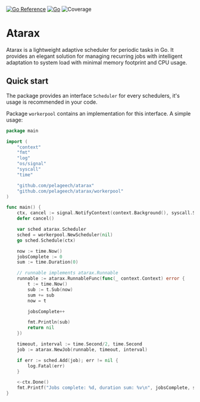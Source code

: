 [![Go Reference](https://pkg.go.dev/badge/github.com/pelageech/atarax.svg)](https://pkg.go.dev/github.com/pelageech/atarax)
[![Go](https://github.com/pelageech/atarax/actions/workflows/go.yml/badge.svg?branch=master)](https://github.com/pelageech/atarax/actions/workflows/go.yml)
![Coverage](https://img.shields.io/badge/Coverage-70.5%25-brightgreen)

# Atarax
Atarax is a lightweight adaptive scheduler for periodic tasks in Go. It provides an elegant solution for managing recurring jobs with intelligent adaptation to system load with minimal memory footprint and CPU usage.

## Quick start

The package provides an interface `Scheduler` for every schedulers, it's usage is recommended in your code.

Package `workerpool` contains an implementation for this interface. A simple usage:

```go
package main

import (
	"context"
	"fmt"
	"log"
	"os/signal"
	"syscall"
	"time"

	"github.com/pelageech/atarax"
	"github.com/pelageech/atarax/workerpool"
)

func main() {
	ctx, cancel := signal.NotifyContext(context.Background(), syscall.SIGINT, syscall.SIGTERM)
	defer cancel()

	var sched atarax.Scheduler
	sched = workerpool.NewScheduler(nil)
	go sched.Schedule(ctx)

	now := time.Now()
	jobsComplete := 0
	sum := time.Duration(0)

	// runnable implements atarax.Runnable
	runnable := atarax.RunnableFunc(func(_ context.Context) error {
		t := time.Now()
		sub := t.Sub(now)
		sum += sub
		now = t

		jobsComplete++

		fmt.Println(sub)
		return nil
	})

	timeout, interval := time.Second/2, time.Second
	job := atarax.NewJob(runnable, timeout, interval)

	if err := sched.Add(job); err != nil {
		log.Fatal(err)
	}

	<-ctx.Done()
	fmt.Printf("Jobs complete: %d, duration sum: %v\n", jobsComplete, sum)
}
```
